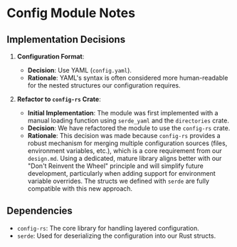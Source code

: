 # Config Module Notes

## Implementation Decisions

1.  **Configuration Format**:
    - **Decision**: Use YAML (`config.yaml`).
    - **Rationale**: YAML's syntax is often considered more human-readable for the nested structures our configuration requires.

2.  **Refactor to `config-rs` Crate**:
    - **Initial Implementation**: The module was first implemented with a manual loading function using `serde_yaml` and the `directories` crate.
    - **Decision**: We have refactored the module to use the `config-rs` crate.
    - **Rationale**: This decision was made because `config-rs` provides a robust mechanism for merging multiple configuration sources (files, environment variables, etc.), which is a core requirement from our `design.md`. Using a dedicated, mature library aligns better with our "Don't Reinvent the Wheel" principle and will simplify future development, particularly when adding support for environment variable overrides. The structs we defined with `serde` are fully compatible with this new approach.

## Dependencies

- `config-rs`: The core library for handling layered configuration.
- `serde`: Used for deserializing the configuration into our Rust structs.
